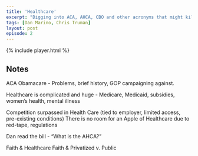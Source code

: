 ```yaml
---
title: 'Healthcare'
excerpt: "Digging into ACA, AHCA, CBO and other acronyms that might kill us"
tags: [Dan Marino, Chris Truman]
layout: post
episode: 2
---
```


{% include player.html %}

## Notes

ACA Obamacare - Problems, brief history, GOP campaigning against.

Healthcare is complicated and huge - Medicare, Medicaid, subsidies, women’s health, mental illness

Competition surpassed in Health Care (tied to employer, limited access, pre-existing conditions) There is no room for an Apple of Healthcare due to red-tape, regulations

Dan read the bill - “What is the AHCA?”

Faith & Healthcare
Faith & Privatized v. Public

